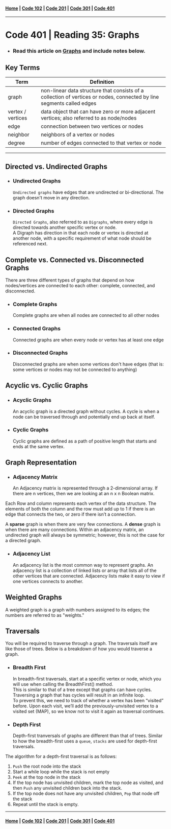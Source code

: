 #### [Home](../README.md) | [Code 102](../102main.md) | [Code 201](../201main.md) | [Code 301](../301main.md) | [Code 401](../401main.md)

---

# Code 401 | Reading 35: Graphs

-   ### Read this article on [Graphs](https://codefellows.github.io/common_curriculum/data_structures_and_algorithms/Code_401/class-35/resources/graphs.html) and include notes below.

## **Key Terms**

| Term              | Definition                                                                                                            |
| ----------------- | --------------------------------------------------------------------------------------------------------------------- |
| graph             | non-linear data structure that consists of a collection of vertices or nodes, connected by line segments called edges |
| vertex / vertices | data object that can have zero or more adjacent vertices; also referred to as node/nodes                              |
| edge              | connection between two vertices or nodes                                                                              |
| neighbor          | neighbors of a vertex or nodes                                                                                        |
| degree            | number of edges connected to that vertex or node                                                                      |

---

## **Directed vs. Undirected Graphs**

-   ### **Undirected Graphs**
    `Undirected graphs` have edges that are undirected or bi-directional. The graph doesn't move in any direction.
-   ### **Directed Graphs**
    `Directed Graphs`, also referred to as `Digraphs`, where every edge is directed towards another specific vertex or node.  
    A Digraph has direction in that each node or vertex is directed at another node, with a specific requirement of what node should be referenced next.

## **Complete vs. Connected vs. Disconnected Graphs**

There are three different types of graphs that depend on how nodes/vertices are connected to each other: complete, connected, and disconnected.

-   ### **Complete Graphs**
    Complete graphs are when all nodes are connected to all other nodes
-   ### **Connected Graphs**
    Connected graphs are when every node or vertex has at least one edge
-   ### **Disconnected Graphs**
    Disconnected graphs are when some vertices don't have edges (that is: some vertices or nodes may not be connected to anything)

## **Acyclic vs. Cyclic Graphs**

-   ### **Acyclic Graphs**
    An acyclic graph is a directed graph without cycles. A cycle is when a node can be traversed through and potentially end up back at itself.
-   ### **Cyclic Graphs**
    Cyclic graphs are defined as a path of positive length that starts and ends at the same vertex.

## **Graph Representation**

-   ### **Adjacency Matrix**
    An Adjacency matrix is represented through a 2-dimensional array. If there are n vertices, then we are looking at an n x n Boolean matrix.

Each Row and column represents each vertex of the data structure. The elements of both the column and the row must add up to 1 if there is an edge that connects the two, or zero if there isn’t a connection.

A **sparse** graph is when there are very few connections. A **dense** graph is when there are many connections. Within an adjacency matrix, an undirected graph will always be symmetric; however, this is not the case for a directed graph.

-   ### **Adjacency List**
    An adjacency list is the most common way to represent graphs. An adjacency list is a collection of linked lists or array that lists all of the other vertices that are connected. Adjacency lists make it easy to view if one vertices connects to another.

## **Weighted Graphs**

A weighted graph is a graph with numbers assigned to its edges; the numbers are referred to as "weights."

## **Traversals**

You will be required to traverse through a graph. The traversals itself are like those of trees. Below is a breakdown of how you would traverse a graph.

-   ### **Breadth First**

    In breadth-first traversals, start at a specific vertex or node, which you will use when calling the BreadthFirst() method.  
		This is similar to that of a tree except that graphs can have cycles. Traversing a graph that has cycles will result in an infinite loop.  
		To prevent this, we need to track of whether a vertex has been “visited” before. Upon each visit, we’ll add the previously-unvisited vertex to a visited set (MAP), so we know not to visit it again as traversal continues.  
		

-   ### **Depth First**
    Depth-first tranversals of graphs are different than that of trees. Similar to how the breadth-first uses a `queue`, `stacks` are used for depth-first traversals.

The algorithm for a depth-first traversal is as follows:

1. `Push` the root node into the stack
1. Start a while loop while the stack is not empty
1. `Peek` at the top node in the stack
1. If the top node has unvisited children, mark the top node as visited, and then `Push` any unvisited children back into the stack.
1. If the top node does not have any unvisited children, `Pop` that node off the stack
1. Repeat until the stack is empty.

---

#### [Home](../README.md) | [Code 102](../102main.md) | [Code 201](../201main.md) | [Code 301](../301main.md) | [Code 401](../401main.md)
